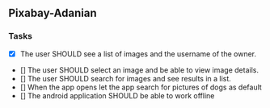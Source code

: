 ## Pixabay-Adanian

### Tasks

- [x] The user SHOULD see a list of images and the username of the owner.
- [] The user SHOULD select an image and be able to view image details.
- [] The user SHOULD search for images and see results in a list.
- [] When the app opens let the app search for pictures of dogs as default
- [] The android application SHOULD be able to work offline
